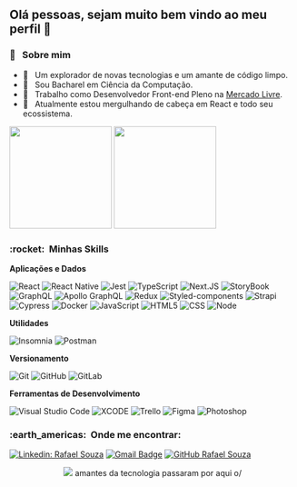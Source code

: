 ## Olá pessoas, sejam muito bem vindo ao meu perfil 👋

<h3>👨 &nbsp; Sobre mim</h3>

- 🤔 &nbsp; Um explorador de novas tecnologias e um amante de código limpo.
- 🔭 &nbsp; Sou Bacharel em Ciência da Computação.
- 💼 &nbsp; Trabalho como Desenvolvedor Front-end Pleno na <a href="https://www.mercadolivre.com.br" target="_blank" rel="noopener noreferrer">Mercado Livre</a>.
- 🌱 &nbsp; Atualmente estou mergulhando de cabeça em React e todo seu ecossistema. 

<div>
  <img height="180em" src="https://github-readme-stats.vercel.app/api?username=rafaelsouz&show_icons=true&theme=default&include_all_commits=true&count_private=true"/>
  <img height="180em" src="https://github-readme-stats.vercel.app/api/top-langs/?username=rafaelsouz&layout=compact&langs_count=7&theme=default"/>
</div>


<h3> :rocket: &nbsp;Minhas Skills </h3>

**Aplicações e Dados**

  ![React](https://img.shields.io/badge/React-20232A?style=for-the-badge&logo=react&logoColor=61DAFB)
  ![React Native](https://img.shields.io/badge/React_Native-20232A?style=for-the-badge&logo=react&logoColor=61DAFB)
  ![Jest](https://img.shields.io/badge/Jest-C21325?style=for-the-badge&logo=jest&logoColor=white)
  ![TypeScript](https://img.shields.io/badge/TypeScript-007ACC?style=for-the-badge&logo=typescript&logoColor=white)
  ![Next.JS](https://img.shields.io/badge/next.js-000000?style=for-the-badge&logo=nextdotjs&logoColor=white)
  ![StoryBook](https://img.shields.io/badge/storybook-FF4785?style=for-the-badge&logo=storybook&logoColor=white)
  ![GraphQL](https://img.shields.io/badge/GraphQl-E10098?style=for-the-badge&logo=graphql&logoColor=white)
  ![Apollo GraphQL](https://img.shields.io/badge/Apollo%20GraphQL-311C87?&style=for-the-badge&logo=Apollo%20GraphQL&logoColor=white)
  ![Redux](https://img.shields.io/badge/Redux-593D88?style=for-the-badge&logo=redux&logoColor=white)
  ![Styled-components](https://img.shields.io/badge/styled--components-DB7093?style=for-the-badge&logo=styled-components&logoColor=white)
  ![Strapi](https://img.shields.io/badge/strapi-2e7eea?style=for-the-badge&logo=strapi&logoColor=white)
  ![Cypress](https://img.shields.io/badge/Cypress-17202C?style=for-the-badge&logo=cypress&logoColor=white)
  ![Docker](https://img.shields.io/badge/Docker-2CA5E0?style=for-the-badge&logo=docker&logoColor=white)
  ![JavaScript](https://img.shields.io/badge/JavaScript-323330?style=for-the-badge&logo=javascript&logoColor=F7DF1E)
  ![HTML5](https://img.shields.io/badge/HTML5-E34F26?style=for-the-badge&logo=html5&logoColor=white)
  ![CSS](https://img.shields.io/badge/CSS3-1572B6?style=for-the-badge&logo=css3&logoColor=white)
  ![Node](https://img.shields.io/badge/Node.js-339933?style=for-the-badge&logo=nodedotjs&logoColor=white)

**Utilidades**

  ![Insomnia](https://img.shields.io/badge/Insomnia-5849be?style=for-the-badge&logo=Insomnia&logoColor=white)
  ![Postman](https://img.shields.io/badge/Postman-FF6C37?style=for-the-badge&logo=Postman&logoColor=white)

**Versionamento**

  ![Git](https://img.shields.io/badge/Git-F05032?style=for-the-badge&logo=git&logoColor=white)
  ![GitHub](https://img.shields.io/badge/GitHub-100000?style=for-the-badge&logo=github&logoColor=white)
  ![GitLab](https://img.shields.io/badge/GitLab-330F63?style=for-the-badge&logo=gitlab&logoColor=white)

**Ferramentas de Desenvolvimento**

  ![Visual Studio Code](https://img.shields.io/badge/Visual_Studio_Code-0078D4?style=for-the-badge&logo=visual%20studio%20code&logoColor=white)
  ![XCODE](https://img.shields.io/badge/Xcode-007ACC?style=for-the-badge&logo=Xcode&logoColor=white)
  ![Trello](https://img.shields.io/badge/Trello-0052CC?style=for-the-badge&logo=trello&logoColor=white)
  ![Figma](https://img.shields.io/badge/Figma-F24E1E?style=for-the-badge&logo=figma&logoColor=white)
  ![Photoshop](https://img.shields.io/badge/Adobe%20Photoshop-31A8FF?style=for-the-badge&logo=Adobe%20Photoshop&logoColor=black)


<h3> :earth_americas: &nbsp;Onde me encontrar: </h3> 

[![Linkedin: Rafael Souza](https://img.shields.io/badge/LinkedIn-0077B5?style=for-the-badge&logo=linkedin&logoColor=white&link=https://www.linkedin.com/in/rafaelsouz/)](https://www.linkedin.com/in/rafaelsouz/)
[![Gmail Badge](https://img.shields.io/badge/Gmail-D14836?style=for-the-badge&logo=gmail&logoColor=white&link=mailto:devrafaelsouza@gmail.com)](mailto:devrafaelsouza@gmail.com)
[![GitHub Rafael Souza](https://img.shields.io/badge/GitHub-100000?style=for-the-badge&logo=github&logoColor=white)](https://github.com/rafaelsouz)

<p align='center'>
  <a href="#"><img src="https://badges.pufler.dev/visits/rafaelsouz/rafaelsouz"></a> amantes da tecnologia passaram por aqui o/ 
</p>
